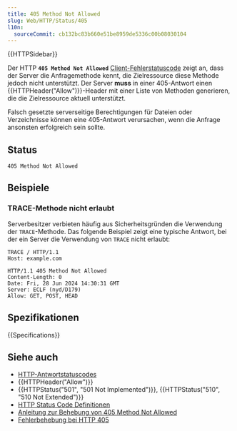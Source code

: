 ```yaml
---
title: 405 Method Not Allowed
slug: Web/HTTP/Status/405
l10n:
  sourceCommit: cb132bc83b660e51be8959de5336c00b08030104
---
```


{{HTTPSidebar}}

Der HTTP **`405 Method Not Allowed`** [Client-Fehlerstatuscode](/de/docs/Web/HTTP/Status#client_error_responses) zeigt an, dass der Server die Anfragemethode kennt, die Zielressource diese Methode jedoch nicht unterstützt. Der Server **muss** in einer 405-Antwort einen {{HTTPHeader("Allow")}}-Header mit einer Liste von Methoden generieren, die die Zielressource aktuell unterstützt.

Falsch gesetzte serverseitige Berechtigungen für Dateien oder Verzeichnisse können eine 405-Antwort verursachen, wenn die Anfrage ansonsten erfolgreich sein sollte.

## Status

```http
405 Method Not Allowed
```

## Beispiele

### TRACE-Methode nicht erlaubt

Serverbesitzer verbieten häufig aus Sicherheitsgründen die Verwendung der `TRACE`-Methode. Das folgende Beispiel zeigt eine typische Antwort, bei der ein Server die Verwendung von `TRACE` nicht erlaubt:

```http
TRACE / HTTP/1.1
Host: example.com
```

```http
HTTP/1.1 405 Method Not Allowed
Content-Length: 0
Date: Fri, 28 Jun 2024 14:30:31 GMT
Server: ECLF (nyd/D179)
Allow: GET, POST, HEAD
```

## Spezifikationen

{{Specifications}}

## Siehe auch

- [HTTP-Antwortstatuscodes](/de/docs/Web/HTTP/Status)
- {{HTTPHeader("Allow")}}
- {{HTTPStatus("501", "501 Not Implemented")}}, {{HTTPStatus("510", "510 Not Extended")}}
- [HTTP Status Code Definitionen](https://httpwg.org/specs/rfc9110.html#status.405)
- [Anleitung zur Behebung von 405 Method Not Allowed](https://kinsta.com/blog/405-method-not-allowed-error/)
- [Fehlerbehebung bei HTTP 405](https://learn.microsoft.com/en-us/aspnet/web-api/overview/testing-and-debugging/troubleshooting-http-405-errors-after-publishing-web-api-applications)
